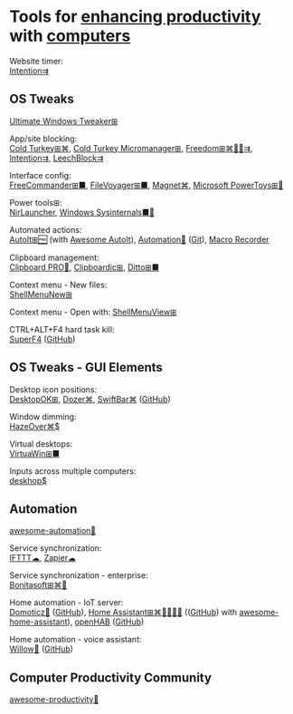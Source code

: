 
# Tools for [enhancing productivity](https://adequate.life/success-4/) with [computers](https://trendless.tech/fast/)

Website timer:  
[Intention⇉](https://addons.mozilla.org/en-US/firefox/addon/intention/)

## OS Tweaks

[Ultimate Windows Tweaker⊞](https://www.techspot.com/downloads/6167-ultimate-windows-tweaker.html)

App/site blocking:  
[Cold Turkey⊞⌘](https://getcoldturkey.com/),
[Cold Turkey Micromanager⊞](https://getcoldturkey.com/micromanager/),
[Freedom⊞⌘🍎🤖⇉](https://freedom.to/),
[Intention⇉](https://www.getintention.com/),
[LeechBlock⇉](https://www.proginosko.com/leechblock/)

Interface config:  
[FreeCommander⊞■](https://freecommander.com/en/summary/),
[FileVoyager⊞■](https://www.filevoyager.com/),
[Magnet⌘](https://magnet.crowdcafe.com/),
[Microsoft PowerToys⊞🧛](https://docs.microsoft.com/en-us/windows/powertoys/)

Power tools⊞:  
[NirLauncher](https://launcher.nirsoft.net/),
[Windows Sysinternals■🧛](https://docs.microsoft.com/en-us/sysinternals/)

Automated actions:  
[AutoIt⊞🆓](https://www.autoitscript.com/) (with [Awesome AutoIt](https://j2team.github.io/awesome-AutoIt/)),
[Automation🤖](https://server47.de/automation/) ([Git](https://git.server47.de/jens/Automation)),
[Macro Recorder](https://www.macrorecorder.com/)

Clipboard management:  
[Clipboard PRO🍎](https://clipboardpro.app/),
[Clipboardic⊞](https://www.nirsoft.net/utils/clipboardic.html),
[Ditto⊞■](https://ditto-cp.sourceforge.io/)

Context menu - New files:  
[ShellMenuNew⊞](https://www.nirsoft.net/utils/shell_menu_new.html)

Context menu - Open with:
[ShellMenuView⊞](https://www.nirsoft.net/utils/shell_menu_view.html)

CTRL+ALT+F4 hard task kill:  
[SuperF4](https://stefansundin.github.io/superf4/) ([GitHub](https://github.com/stefansundin/superf4))

## OS Tweaks - GUI Elements

Desktop icon positions:  
[DesktopOK⊞](https://www.softwareok.com/?seite=Freeware/DesktopOK),
[Dozer⌘](https://github.com/Mortennn/Dozer),
[SwiftBar⌘](https://swiftbar.app/) ([GitHub](https://github.com/swiftbar/SwiftBar))

Window dimming:  
[HazeOver⌘$](https://hazeover.com/)

Virtual desktops:  
[VirtuaWin⊞■](https://virtuawin.sourceforge.io/)

Inputs across multiple computers:  
[deskhop$](https://github.com/hrvach/deskhop)

## Automation

[awesome-automation💩](https://github.com/croqaz/awesome-automation)

Service synchronization:  
[IFTTT☁](https://ifttt.com),
[Zapier☁](https://zapier.com/)

Service synchronization - enterprise:  
[Bonitasoft⊞⌘🐧](https://www.bonitasoft.com/)

Home automation - IoT server:  
[Domoticz💾](https://www.domoticz.com/) ([GitHub](https://github.com/domoticz/domoticz)),
[Home Assistant⊞⌘🐧🍎🤖💾](https://www.home-assistant.io/) (([GitHub](https://github.com/home-assistant/core)) with [awesome-home-assistant](https://github.com/frenck/awesome-home-assistant)),
[openHAB](https://www.openhab.org/) ([GitHub](https://github.com/openhab/openhab-core))

Home automation - voice assistant:  
[Willow💾](https://heywillow.io/) ([GitHub](https://github.com/toverainc/willow))

## Computer Productivity Community

[awesome-productivity💩](https://github.com/jyguyomarch/awesome-productivity)
